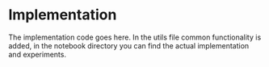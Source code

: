 # Implementation

The implementation code goes here. In the utils file common functionality is added, in the notebook directory you can find the actual implementation and experiments.
